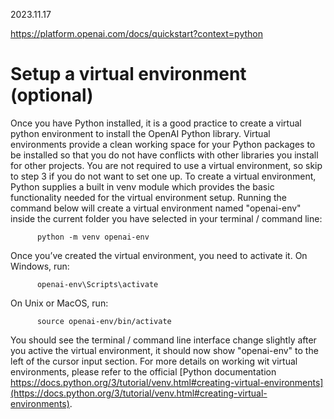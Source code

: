 2023.11.17

https://platform.openai.com/docs/quickstart?context=python

# Setup a virtual environment (optional)

Once you have Python installed, it is a good practice to create a virtual python environment to install the OpenAI Python library. Virtual environments provide a clean working space for your Python packages to be installed so that you do not have conflicts with other libraries you install for other projects. You are not required to use a virtual environment, so skip to step 3 if you do not want to set one up.
To create a virtual environment, Python supplies a built in venv module which provides the basic functionality needed for the virtual environment setup. Running the command below will create a virtual environment named "openai-env" inside the current folder you have selected in your terminal / command line:

          python -m venv openai-env

Once you’ve created the virtual environment, you need to activate it. On Windows, run:

          openai-env\Scripts\activate

On Unix or MacOS, run:

          source openai-env/bin/activate

You should see the terminal / command line interface change slightly after you active the virtual environment, it should now show "openai-env" to the left of the cursor input section. For more details on working wit virtual environments, please refer to the official 
[Python documentation https://docs.python.org/3/tutorial/venv.html#creating-virtual-environments](https://docs.python.org/3/tutorial/venv.html#creating-virtual-environments).

